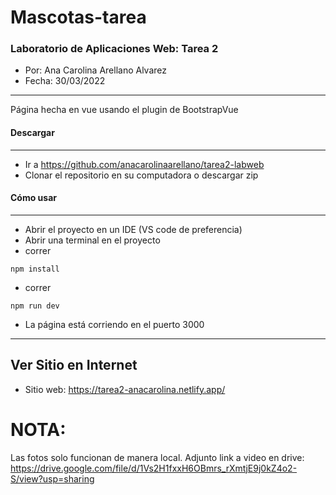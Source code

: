 # Mascotas-tarea
### **Laboratorio de Aplicaciones Web: Tarea 2**

- Por: Ana Carolina Arellano Alvarez
- Fecha: 30/03/2022

---

Página hecha en vue usando el plugin de BootstrapVue

#### **Descargar**

---

- Ir a https://github.com/anacarolinaarellano/tarea2-labweb
- Clonar el repositorio en su computadora o descargar zip

#### **Cómo usar**

---

- Abrir el proyecto en un IDE (VS code de preferencia)
- Abrir una terminal en el proyecto
- correr

```
npm install
```

- correr 
```
npm run dev
```
- La página está corriendo en el puerto 3000

---

## **Ver Sitio en Internet**

- Sitio web: https://tarea2-anacarolina.netlify.app/

# NOTA:
Las fotos solo funcionan de manera local. Adjunto link a video en drive: https://drive.google.com/file/d/1Vs2H1fxxH6OBmrs_rXmtjE9j0kZ4o2-S/view?usp=sharing